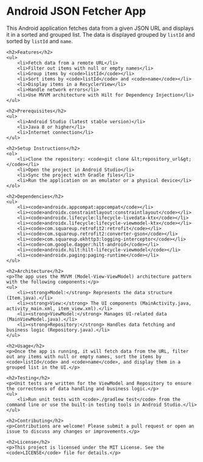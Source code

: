 <!DOCTYPE html>
<html lang="en">
<head>
    <meta charset="UTF-8">
    <meta name="viewport" content="width=device-width, initial-scale=1.0">
    <title>README</title>
</head>
<body>
    <h1>Android JSON Fetcher App</h1>
    <p>This Android application fetches data from a given JSON URL and displays it in a sorted and grouped list. The data is displayed grouped by <code>listId</code> and sorted by <code>listId</code> and <code>name</code>.</p>
    
    <h2>Features</h2>
    <ul>
        <li>Fetch data from a remote URL</li>
        <li>Filter out items with null or empty names</li>
        <li>Group items by <code>listId</code></li>
        <li>Sort items by <code>listId</code> and <code>name</code></li>
        <li>Display items in a RecyclerView</li>
        <li>Handle network errors</li>
        <li>Use MVVM architecture with Hilt for Dependency Injection</li>
    </ul>

    <h2>Prerequisites</h2>
    <ul>
        <li>Android Studio (latest stable version)</li>
        <li>Java 8 or higher</li>
        <li>Internet connection</li>
    </ul>

    <h2>Setup Instructions</h2>
    <ol>
        <li>Clone the repository: <code>git clone &lt;repository_url&gt;</code></li>
        <li>Open the project in Android Studio</li>
        <li>Sync the project with Gradle files</li>
        <li>Run the application on an emulator or a physical device</li>
    </ol>

    <h2>Dependencies</h2>
    <ul>
        <li><code>androidx.appcompat:appcompat</code></li>
        <li><code>androidx.constraintlayout:constraintlayout</code></li>
        <li><code>androidx.lifecycle:lifecycle-livedata-ktx</code></li>
        <li><code>androidx.lifecycle:lifecycle-viewmodel-ktx</code></li>
        <li><code>com.squareup.retrofit2:retrofit</code></li>
        <li><code>com.squareup.retrofit2:converter-gson</code></li>
        <li><code>com.squareup.okhttp3:logging-interceptor</code></li>
        <li><code>com.google.dagger:hilt-android</code></li>
        <li><code>androidx.hilt:hilt-lifecycle-viewmodel</code></li>
        <li><code>androidx.paging:paging-runtime</code></li>
    </ul>

    <h2>Architecture</h2>
    <p>The app uses the MVVM (Model-View-ViewModel) architecture pattern with the following components:</p>
    <ul>
        <li><strong>Model:</strong> Represents the data structure (Item.java).</li>
        <li><strong>View:</strong> The UI components (MainActivity.java, activity_main.xml, item_view.xml).</li>
        <li><strong>ViewModel:</strong> Manages UI-related data (MainViewModel.java).</li>
        <li><strong>Repository:</strong> Handles data fetching and business logic (Repository.java).</li>
    </ul>

    <h2>Usage</h2>
    <p>Once the app is running, it will fetch data from the URL, filter out any items with null or empty names, sort the items by <code>listId</code> and <code>name</code>, and display them in a grouped list in the UI.</p>

    <h2>Testing</h2>
    <p>Unit tests are written for the ViewModel and Repository to ensure the correctness of data handling and business logic.</p>
    <ul>
        <li>Run unit tests with <code>./gradlew test</code> from the command line or use the built-in testing tools in Android Studio.</li>
    </ul>

    <h2>Contributing</h2>
    <p>Contributions are welcome! Please submit a pull request or open an issue to discuss any changes or improvements.</p>

    <h2>License</h2>
    <p>This project is licensed under the MIT License. See the <code>LICENSE</code> file for details.</p>
</body>
</html>
